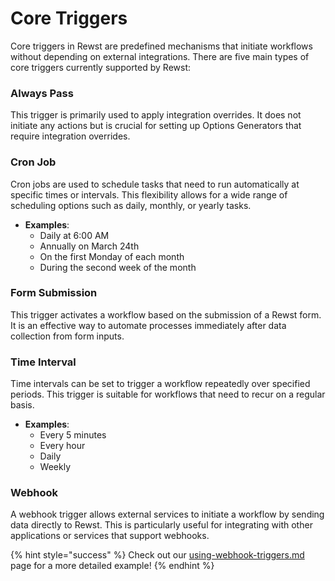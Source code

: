 # Core Triggers

Core triggers in Rewst are predefined mechanisms that initiate workflows without depending on external integrations. There are five main types of core triggers currently supported by Rewst:

### Always Pass

&#x20;This trigger is primarily used to apply integration overrides. It does not initiate any actions but is crucial for setting up Options Generators that require integration overrides.

### Cron Job

Cron jobs are used to schedule tasks that need to run automatically at specific times or intervals. This flexibility allows for a wide range of scheduling options such as daily, monthly, or yearly tasks.

* **Examples**:
  * Daily at 6:00 AM
  * Annually on March 24th
  * On the first Monday of each month
  * During the second week of the month

### Form Submission

This trigger activates a workflow based on the submission of a Rewst form. It is an effective way to automate processes immediately after data collection from form inputs.

### Time Interval

&#x20;Time intervals can be set to trigger a workflow repeatedly over specified periods. This trigger is suitable for workflows that need to recur on a regular basis.

* **Examples**:
  * Every 5 minutes
  * Every hour
  * Daily
  * Weekly

### Webhook

&#x20;A webhook trigger allows external services to initiate a workflow by sending data directly to Rewst. This is particularly useful for integrating with other applications or services that support webhooks.

{% hint style="success" %}
Check out our [using-webhook-triggers.md](use-cases-and-examples/using-webhook-triggers.md "mention") page for a more detailed example!
{% endhint %}
